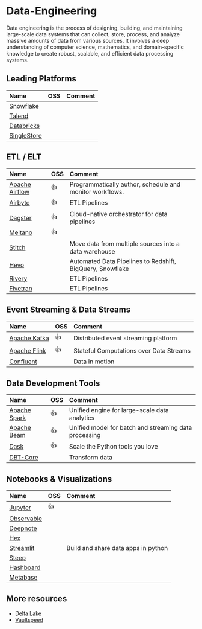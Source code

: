 ---
---

# Data-Engineering

Data engineering is the process of designing, building, and maintaining large-scale data systems that can collect, store, process, and analyze massive amounts of data from various sources. It involves a deep understanding of computer science, mathematics, and domain-specific knowledge to create robust, scalable, and efficient data processing systems.

## Leading Platforms

| Name                                        | OSS | Comment |
| :------------------------------------------ | :-- | :------ |
| [Snowflake](https://www.snowflake.com/)     |     |         |
| [Talend](https://www.talend.com/)           |     |         |
| [Databricks](https://www.databricks.com/)   |     |         |
| [SingleStore](https://www.singlestore.com/) |     |         |

## ETL / ELT

| Name                                          | OSS  | Comment                                                   |
| :-------------------------------------------- | :--- | :-------------------------------------------------------- |
| [Apache Airflow](https://airflow.apache.org/) | :+1: | Programmatically author, schedule and monitor workflows.  |
| [Airbyte](https://airbyte.com/)               | :+1: | ETL Pipelines                                             |
| [Dagster](https://dagster.io/)                | :+1: | Cloud-native orchestrator for data pipelines              |
| [Meltano](https://meltano.com/)               | :+1: |                                                           |
| [Stitch](https://www.stitchdata.com/)         |      | Move data from multiple sources into a data warehouse     |
| [Hevo](https://hevodata.com/)                 |      | Automated Data Pipelines to Redshift, BigQuery, Snowflake |
| [Rivery](https://rivery.io/)                  |      | ETL Pipelines                                             |
| [Fivetran](https://www.fivetran.com/)         |      | ETL Pipelines                                             |

## Event Streaming & Data Streams

| Name                                      | OSS  | Comment                                 |
| :---------------------------------------- | :--- | :-------------------------------------- |
| [Apache Kafka](https://kafka.apache.org/) | :+1: | Distributed event streaming platform    |
| [Apache Flink](https://flink.apache.org/) | :+1: | Stateful Computations over Data Streams |
| [Confluent](https://www.confluent.io/)    |      | Data in motion                          |

## Data Development Tools

| Name                                             | OSS  | Comment                                               |
| :----------------------------------------------- | :--- | :---------------------------------------------------- |
| [Apache Spark](https://spark.apache.org/)        | :+1: | Unified engine for large-scale data analytics         |
| [Apache Beam](https://beam.apache.org/)          | :+1: | Unified model for batch and streaming data processing |
| [Dask](https://www.dask.org/)                    | :+1: | Scale the Python tools you love                       |
| [DBT-Core](https://github.com/dbt-labs/dbt-core) |      | Transform data                                        |

## Notebooks & Visualizations

| Name                                    | OSS  | Comment                             |
| :-------------------------------------- | :--- | :---------------------------------- |
| [Jupyter](https://jupyter.org/)         | :+1: |                                     |
| [Observable](https://observablehq.com/) |      |                                     |
| [Deepnote](https://deepnote.com/)       |      |                                     |
| [Hex](https://hex.tech/)                |      |                                     |
| [Streamlit](https://streamlit.io/)      |      | Build and share data apps in python |
| [Steep](https://steep.app/)             |      |                                     |
| [Hashboard](https://hashboard.com/)     |      |                                     |
| [Metabase](https://www.metabase.com/)   |      |                                     |

## More resources

- [Delta Lake](https://delta.io/)
- [Vaultspeed](https://vaultspeed.com/)
